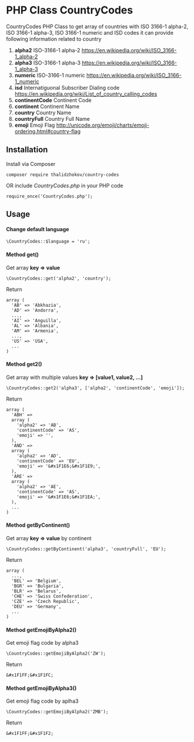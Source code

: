# PHP Class CountryCodes
CountryCodes PHP Class to get array of countries with ISO 3166-1 alpha-2, ISO 3166-1 alpha-3, ISO 3166-1 numeric and ISD codes it can provide following information related to country

1. __alpha2__ ISO-3166-1 alpha-2 
https://en.wikipedia.org/wiki/ISO_3166-1_alpha-2
2. __alpha3__ ISO-3166-1 alpha-3 
https://en.wikipedia.org/wiki/ISO_3166-1_alpha-3
3. __numeric__ ISO-3166-1 numeric 
https://en.wikipedia.org/wiki/ISO_3166-1_numeric
4. __isd__ Internatiguonal Subscriber Dialing code 
https://en.wikipedia.org/wiki/List_of_country_calling_codes
5. __continentCode__ Continent Code
6. __continent__ Continent Name
7. __country__ Country Name
8. __countryFull__ Country Full Name
9. __emoji__ Emoji Flag http://unicode.org/emoji/charts/emoji-ordering.html#country-flag

## Installation

Install via Composer
```
composer require thalidzhokov/country-codes
```

OR include _CountryCodes.php_ in your PHP code
```
require_once('CountryCodes.php');
```

## Usage

#### Change default language
```
\CountryCodes::$language = 'ru';
```

#### Method __get()__
Get array __key => value__
```
\CountryCodes::get('alpha2', 'country');
```

Return 
```
array (
  'AB' => 'Abkhazia',
  'AD' => 'Andorra',
  ...,
  'AI' => 'Anguilla',
  'AL' => 'Albania',
  'AM' => 'Armenia',
  ...,
  'US' => 'USA',
  ...
)
```

#### Method __get2()__
Get array with multiple values __key => \[value1, value2, ...]__ 
```
\CountryCodes::get2('alpha3', ['alpha2', 'continentCode', 'emoji']);
```

Return
```
array (
  'ABH' => 
  array (
    'alpha2' => 'AB',
    'continentCode' => 'AS',
    'emoji' => '',
  ),
  'AND' => 
  array (
    'alpha2' => 'AD',
    'continentCode' => 'EU',
    'emoji' => '&#x1F1E6;&#x1F1E9;',
  ),
  'ARE' => 
  array (
    'alpha2' => 'AE',
    'continentCode' => 'AS',
    'emoji' => '&#x1F1E6;&#x1F1EA;',
  ),
  ...
)
```

#### Method __getByContinent()__
Get array __key => value__ by continent
```
\CountryCodes::getByContinent('alpha3', 'countryFull', 'EU');
```

Return
```
array (
  ...,
  'BEL' => 'Belgium',
  'BGR' => 'Bulgaria',
  'BLR' => 'Belarus',
  'CHE' => 'Swiss Confederation',
  'CZE' => 'Czech Republic',
  'DEU' => 'Germany',
  ...
)
```

#### Method __getEmojiByAlpha2()__
Get emoji flag code by alpha3
```
\CountryCodes::getEmojiByAlpha2('ZW');
```
Return
```
&#x1F1FF;&#x1F1FC;
```

#### Method __getEmojiByAlpha3()__
Get emoji flag code by aplha3
```
\CountryCodes::getEmojiByAlpha2('ZMB');
```
Return
```
&#x1F1FF;&#x1F1F2;
```
